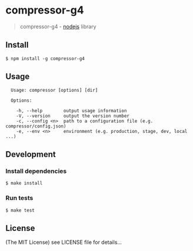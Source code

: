 compressor-g4
======

> compressor-g4 - [nodejs](http://nodejs.org) library

## Install

    $ npm install -g compressor-g4

## Usage

```
  Usage: compressor [options] [dir]

  Options:

    -h, --help        output usage information
    -V, --version     output the version number
    -c, --config <n>  path to a configuration file (e.g. compressor/config.json)
    -e, --env <n>     environment (e.g. production, stage, dev, local ...)

```

## Development

### Install dependencies

    $ make install

### Run tests

    $ make test

## License

(The MIT License)
see LICENSE file for details...
